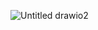 ![Untitled drawio2](https://github.com/KangOxford/AlphaTrade/assets/37290277/4586e03f-2b08-4fab-81e3-b2eb948b007d)
